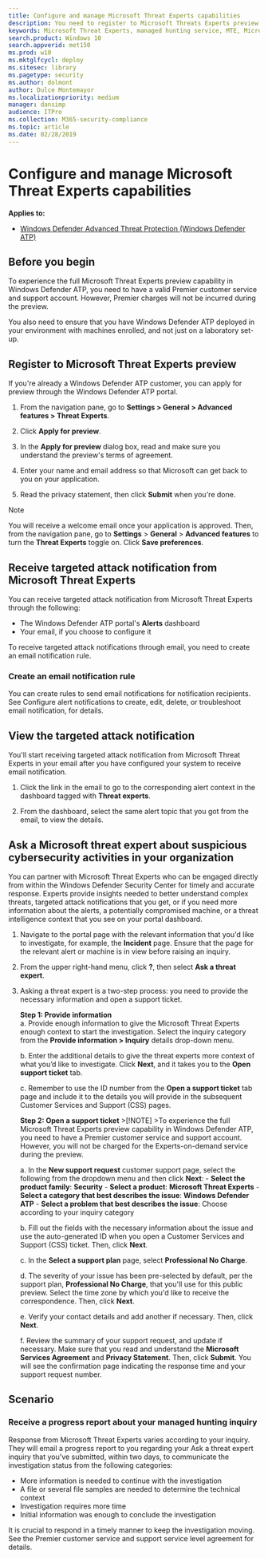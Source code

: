 ```yaml
---
title: Configure and manage Microsoft Threat Experts capabilities
description: You need to register to Microsoft Threats Experts preview to configure, manage, and use it in your daily security operations and security administration work.
keywords: Microsoft Threat Experts, managed hunting service, MTE, Microsoft managed hunting service
search.product: Windows 10
search.appverid: met150
ms.prod: w10
ms.mktglfcycl: deploy
ms.sitesec: library
ms.pagetype: security
ms.author: dolmont
author: Dulce Montemayor
ms.localizationpriority: medium
manager: dansimp
audience: ITPro
ms.collection: M365-security-compliance 
ms.topic: article
ms.date: 02/28/2019
---
```


# Configure and manage Microsoft Threat Experts capabilities
**Applies to:**

- [Windows Defender Advanced Threat Protection (Windows Defender ATP)](https://wincom.blob.core.windows.net/documents/Windows10_Commercial_Comparison.pdf)


## Before you begin 
To experience the full Microsoft Threat Experts preview capability in Windows Defender ATP, you need to have a valid Premier customer service and support account. However, Premier charges will not be incurred during the preview.
 
You also need to ensure that you have Windows Defender ATP deployed in your environment with machines enrolled, and not just on a laboratory set-up. 

 
## Register to Microsoft Threat Experts preview 
If you're already a Windows Defender ATP customer, you can apply for preview through the Windows Defender ATP portal. 

1. From the navigation pane, go to **Settings > General > Advanced features > Threat Experts**.

2. Click **Apply for preview**. 

3. In the **Apply for preview** dialog box, read and make sure you understand the preview's terms of agreement.    

4. Enter your name and email address so that Microsoft can get back to you on your application. 

5. Read the privacy statement, then click **Submit** when you're done. 

 >[!NOTE]
 >You will receive a welcome email once your application is approved. Then, from the navigation pane, go to **Settings** > **General** > **Advanced features** to turn the **Threat Experts** toggle on. Click **Save preferences**. 


## Receive targeted attack notification from Microsoft Threat Experts 
You can receive targeted attack notification from Microsoft Threat Experts through the following:  
- The Windows Defender ATP portal's **Alerts** dashboard  
- Your email, if you choose to configure it 

To receive targeted attack notifications through email, you need to create an email notification rule.

### Create an email notification rule 
You can create rules to send email notifications for notification recipients. See Configure alert notifications to create, edit, delete, or troubleshoot email notification, for details.


## View the targeted attack notification  
You'll start receiving targeted attack notification from Microsoft Threat Experts in your email after you have configured your system to receive email notification.  

1. Click the link in the email to go to the corresponding alert context in the dashboard tagged with **Threat experts**. 

2. From the dashboard, select the same alert topic that you got from the email, to view the details.  


## Ask a Microsoft threat expert about suspicious cybersecurity activities in your organization 
You can partner with Microsoft Threat Experts who can be engaged directly from within the Windows Defender Security Center for timely and accurate response. Experts provide insights needed to better understand complex threats, targeted attack notifications that you get, or if you need more information about the alerts, a potentially compromised machine, or a threat intelligence context that you see on your portal dashboard. 

1. Navigate to the portal page with the relevant information that you'd like to investigate, for example, the **Incident** page. Ensure that the page for the relevant alert or machine is in view before raising an inquiry. 
2. From the upper right-hand menu, click **?**, then select **Ask a threat expert**.
3. Asking a threat expert is a two-step process: you need to provide the necessary information and open a support ticket. 
    
    **Step 1: Provide information**    
    a.  Provide enough information to give the Microsoft Threat Experts enough context to start the investigation. Select the inquiry category from the **Provide information > Inquiry** details drop-down menu.       
    
    b.  Enter the additional details to give the threat experts more context of what you’d like to investigate. Click **Next**, and it takes you to the **Open support ticket** tab.
    
    c.  Remember to use the ID number from the **Open a support ticket** tab page and include it to the details you will provide in the subsequent Customer Services and Support (CSS) pages. 

    **Step 2: Open a support ticket**
        >[!NOTE]
        >To experience the full Microsoft Threat Experts preview capability in Windows Defender ATP, you need to have a Premier customer service and support account.  However, you will not be charged for the Experts-on-demand service during the preview.

    a. In the **New support request** customer support page, select the following from the dropdown menu and then click **Next**:
       - **Select the product family**: **Security**
       - **Select a product**: **Microsoft Threat Experts**
       - **Select a category that best describes the issue**: **Windows Defender ATP**
       - **Select a problem that best describes the issue**: Choose according to your inquiry category  
       
    b. Fill out the fields with the necessary information about the issue and use the auto-generated ID when you open a Customer Services and Support (CSS) ticket. Then, click **Next**.
    
    c. In the **Select a support plan** page, select **Professional No Charge**.

    d. The severity of your issue has been pre-selected by default, per the support plan, **Professional No Charge**, that you'll use for this public preview. Select the time zone by which you'd like to receive the correspondence. Then, click **Next**.
    
    e. Verify your contact details and add another if necessary. Then, click **Next**.

    f. Review the summary of your support request, and update if necessary. Make sure that you read and understand the **Microsoft Services Agreement** and **Privacy Statement**. Then, click **Submit**. You will see the confirmation page indicating the response time and your support request number.

## Scenario

### Receive a progress report about your managed hunting inquiry 
Response from Microsoft Threat Experts varies according to your inquiry. They will email a progress report to you regarding your Ask a threat expert inquiry that you've submitted, within two days, to communicate the investigation status from the following categories: 
- More information is needed to continue with the investigation 
- A file or several file samples are needed to determine the technical context 
- Investigation requires more time   
- Initial information was enough to conclude the investigation 

It is crucial to respond in a timely manner to keep the investigation moving. See the Premier customer service and support service level agreement for details.  

